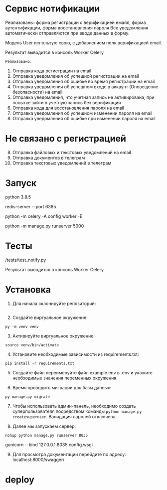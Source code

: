 # Сервис нотификации

Реализованы: форма регистрации с верификацией емайл, форма аутентификации, форма восстановления пароля
Все уведомления автоматически отправляются при вводе данных в форму.

Модель User использую свою, с добавлением поля верификацией email.

Результат выводится в консоль Worker Celery



    Реализовано:

1. Отправка кода регистрации на email
2. Отправка уведомления об успешной регистрации на email
3. Отправка уведомления об ошибке во время регистрации на email
4. Отправка уведомления об успешном входе в аккаунт (Оповещение безопасности) на email
5. Отправка уведомления, что учетная запись не активирована, при попытке зайти в учетную запись без верификации
6. Отправка кода для восстановления пароля на email
7. Отправка уведомления об успешном изменении пароля на email
8. Отправка уведомления об ошибке при изменении пароля на email

# Не связано с регистрацией
8. Отправка файловых и текстовых уведомлений на email
9. Отправка документов в телеграм
10. Отправка текстовых уведомлений в телеграм

# Запуск
python 3.8.5

redis-server --port 6385

python -m celery -A config worker -E

python -m manage.py runserver 5000


# Тесты

/tests/test_notify.py

Результат выводится в консоль Worker Celery















# Установка

1. Для начала склонируйте репозиторий:
```

```

2. Создайте виртуальное окружение:
```
py -m venv venv
```

3. Активируйте виртуальное окружение:
```
source venv/bin/activate
```

4. Установите необходимые зависимости из requirements.txt:
```
pip install -r requirements.txt
```

5. Создайте файл переименуйте файл example.env в .env и укажите необходимые значения переменных окружения.

6. Время проводить миграции для базы данных:
```
py manage.py migrate
```

7. Чтобы использовать админ-панель, необходимо создать суперпользователя посредством
команды ```python manage.py createsuperuser```. Валидация паролей отключена.

8. Далее мы запускаем сервер:
```
nohup python manage.py runserver 8035
```
gunicorn --bind 127.0.0.1:8035 config.wsgi



9. Для просмотра документации перейдите по адресу: localhost:8000/swagger/
# deploy 


